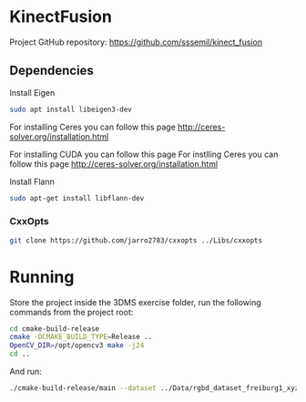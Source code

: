 # KinectFusion

Project GitHub repository: https://github.com/sssemil/kinect_fusion

## Dependencies
Install Eigen
```bash
sudo apt install libeigen3-dev
```
For installing Ceres you can follow this page http://ceres-solver.org/installation.html

For installing CUDA you can follow this page For instlling Ceres you can follow this page http://ceres-solver.org/installation.html

Install Flann
```bash
sudo apt-get install libflann-dev
```

### CxxOpts

```bash
git clone https://github.com/jarro2783/cxxopts ../Libs/cxxopts
```

# Running

Store the project inside the 3DMS exercise folder, run the following commands from the project root:

```bash
cd cmake-build-release
cmake -DCMAKE_BUILD_TYPE=Release ..
OpenCV_DIR=/opt/opencv3 make -j24
cd ..
```

And run:
```bash
./cmake-build-release/main --dataset ../Data/rgbd_dataset_freiburg1_xyz/ --output out/mesh_applyBilateral_001_4_t0_001_all_tarsrc50_ --applyBilateral --dx 0 --dy 0 --dz -2 --size 4 -s 100
```
